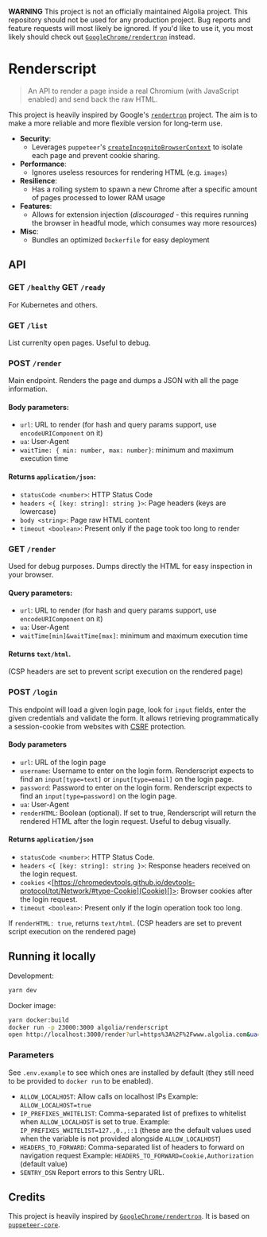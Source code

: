 **WARNING**
This project is not an officially maintained Algolia project.
This repository should not be used for any production project.
Bug reports and feature requests will most likely be ignored.
If you'd like to use it, you most likely should check out [`GoogleChrome/rendertron`](https://github.com/GoogleChrome/rendertron) instead.

# Renderscript

> An API to render a page inside a real Chromium (with JavaScript enabled) and send back the raw HTML.

This project is heavily inspired by Google's [`rendertron`](https://github.com/GoogleChrome/rendertron) project.
The aim is to make a more reliable and more flexible version for long-term use.

* **Security**:
  * Leverages `puppeteer`'s [`createIncognitoBrowserContext`](https://github.com/GoogleChrome/puppeteer/blob/master/docs/api.md#browsercreateincognitobrowsercontext) to isolate each page and prevent cookie sharing.
* **Performance**:
  * Ignores useless resources for rendering HTML (e.g. `images`)
* **Resilience**:
  * Has a rolling system to spawn a new Chrome after a specific amount of pages processed to lower RAM usage
* **Features**:
  * Allows for extension injection (*discouraged* - this requires running the browser in headful mode, which consumes way more resources)
* **Misc**:
  * Bundles an optimized `Dockerfile` for easy deployment

## API

### GET `/healthy` GET `/ready`

For Kubernetes and others.

### GET `/list`

List currenlty open pages.
Useful to debug.

### POST `/render`

Main endpoint. Renders the page and dumps a JSON with all the page information.

#### Body parameters:

* `url`: URL to render (for hash and query params support, use `encodeURIComponent` on it)
* `ua`: User-Agent
* `waitTime: { min: number, max: number}`: minimum and maximum execution time

#### Returns `application/json`:

* `statusCode <number>`: HTTP Status Code
* `headers <{ [key: string]: string }>`: Page headers (keys are lowercase)
* `body <string>`: Page raw HTML content
* `timeout <boolean>`: Present only if the page took too long to render

### GET `/render`

Used for debug purposes. Dumps directly the HTML for easy inspection in your browser.

#### Query parameters:

* `url`: URL to render (for hash and query params support, use `encodeURIComponent` on it)
* `ua`: User-Agent
* `waitTime[min]&waitTime[max]`: minimum and maximum execution time

#### Returns `text/html`.

(CSP headers are set to prevent script execution on the rendered page)

### POST `/login`

This endpoint will load a given login page, look for `input` fields, enter the given credentials and validate the form.
It allows retrieving programmatically a session-cookie from websites with [CSRF](https://en.wikipedia.org/wiki/Cross-site_request_forgery) protection.

#### Body parameters

* `url`: URL of the login page
* `username`: Username to enter on the login form. Renderscript expects to find an `input[type=text]` or `input[type=email]` on the login page.
* `password`: Password to enter on the login form. Renderscript expects to find an `input[type=password]` on the login page.
* `ua`: User-Agent
* `renderHTML`: Boolean (optional). If set to true, Renderscript will return the rendered HTML after the login request. Useful to debug visually.

#### Returns `application/json`

* `statusCode <number>`: HTTP Status Code.
* `headers <{ [key: string]: string }>`: Response headers received on the login request.
* `cookies` <[https://chromedevtools.github.io/devtools-protocol/tot/Network/#type-Cookie](Cookie)[]>: Browser cookies after the login request.
* `timeout <boolean>`: Present only if the login operation took too long.

If `renderHTML: true`, returns `text/html`.
(CSP headers are set to prevent script execution on the rendered page)

## Running it locally

Development:

```sh
yarn dev
```

Docker image:

```sh
yarn docker:build
docker run -p 23000:3000 algolia/renderscript
open http://localhost:3000/render?url=https%3A%2F%2Fwww.algolia.com&ua=Test+Renderscript
```

### Parameters

See `.env.example` to see which ones are installed by default (they still need to be provided to `docker run` to be enabled).

* `ALLOW_LOCALHOST`: Allow calls on localhost IPs
  Example: `ALLOW_LOCALHOST=true`
* `IP_PREFIXES_WHITELIST`: Comma-separated list of prefixes to whitelist when `ALLOW_LOCALHOST` is set to true.
  Example: `IP_PREFIXES_WHITELIST=127.,0.,::1` (these are the default values used when the variable is not provided alongside `ALLOW_LOCALHOST`)
* `HEADERS_TO_FORWARD`: Comma-separated list of headers to forward on navigation request
  Example: `HEADERS_TO_FORWARD=Cookie,Authorization` (default value)
* `SENTRY_DSN` Report errors to this Sentry URL.

## Credits

This project is heavily inspired by [`GoogleChrome/rendertron`](https://github.com/GoogleChrome/rendertron).
It is based on [`puppeteer-core`](https://github.com/GoogleChrome/puppeteer).

